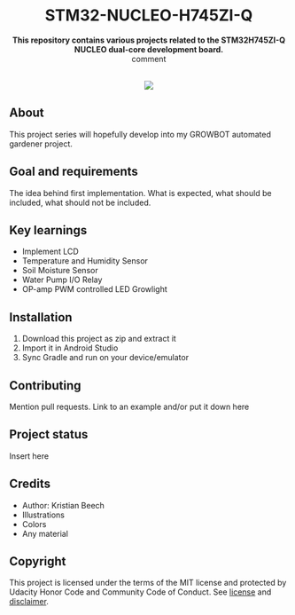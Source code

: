 
<h1 align="center">STM32-NUCLEO-H745ZI-Q</h1>
<p align="center"><strong>This repository contains various projects related to the STM32H745ZI-Q NUCLEO dual-core development board.
</strong>
<br>comment</p>
<br/>
<div align="center"><img src="demo.gif"></img></div>
<h2>About</h2>
This project series will hopefully develop into my GROWBOT automated gardener project.

<h2>Goal and requirements</h2>

The idea behind first implementation. What is expected, what should be included, what should not be included.

<h2>Key learnings</h2>

- Implement LCD
- Temperature and Humidity Sensor 
- Soil Moisture Sensor 
- Water Pump I/O Relay 
- OP-amp PWM controlled LED Growlight 


<h2>Installation</h2>

1. Download this project as zip and extract it
2. Import it in Android Studio
3. Sync Gradle and run on your device/emulator

<h2>Contributing</h2>
Mention pull requests. Link to an example and/or put it down here

<h2>Project status</h2>
Insert here

<h2>Credits</h2>

- Author: Kristian Beech</a>
- Illustrations
- Colors
- Any material

<h2>Copyright</h2>
This project is licensed under the terms of the MIT license and protected by Udacity Honor Code and Community Code of Conduct. See <a href="LICENSE.md">license</a> and <a href="LICENSE.DISCLAIMER.md">disclaimer</a>.
